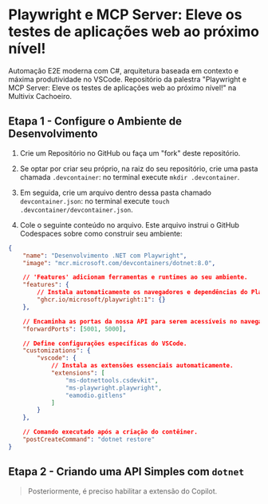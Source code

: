 # Playwright e MCP Server: Eleve os testes de aplicações web ao próximo nível!

Automação E2E moderna com C#, arquitetura baseada em contexto e máxima produtividade no VSCode. Repositório da palestra "Playwright e MCP Server: Eleve os testes de aplicações web ao próximo nível!" na Multivix Cachoeiro.

## Etapa 1 - Configure o Ambiente de Desenvolvimento

1. Crie um Repositório no GitHub ou faça um "fork" deste repositório.

2. Se optar por criar seu próprio, na raiz do seu repositório, crie uma pasta chamada `.devcontainer`: no terminal execute `mkdir .devcontainer`.

3. Em seguida, crie um arquivo dentro dessa pasta chamado `devcontainer.json`: no terminal execute `touch .devcontainer/devcontainer.json`.

4. Cole o seguinte conteúdo no arquivo. Este arquivo instrui o GitHub Codespaces sobre como construir seu ambiente:

```json
{
    "name": "Desenvolvimento .NET com Playwright",
    "image": "mcr.microsoft.com/devcontainers/dotnet:8.0",

    // 'Features' adicionam ferramentas e runtimes ao seu ambiente.
    "features": {
        // Instala automaticamente os navegadores e dependências do Playwright.
        "ghcr.io/microsoft/playwright:1": {}
    },

    // Encaminha as portas da nossa API para serem acessíveis no navegador.
    "forwardPorts": [5001, 5000],

    // Define configurações específicas do VSCode.
    "customizations": {
        "vscode": {
            // Instala as extensões essenciais automaticamente.
            "extensions": [
                "ms-dotnettools.csdevkit",
                "ms-playwright.playwright",
                "eamodio.gitlens"
            ]
        }
    },

    // Comando executado após a criação do contêiner.
    "postCreateCommand": "dotnet restore"
}
```

## Etapa 2 - Criando uma API Simples com `dotnet`

> Posteriormente, é preciso habilitar a extensão do Copilot.